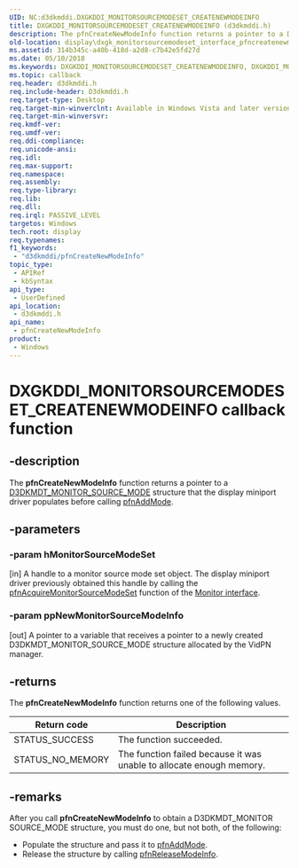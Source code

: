 ```yaml
---
UID: NC:d3dkmddi.DXGKDDI_MONITORSOURCEMODESET_CREATENEWMODEINFO
title: DXGKDDI_MONITORSOURCEMODESET_CREATENEWMODEINFO (d3dkmddi.h)
description: The pfnCreateNewModeInfo function returns a pointer to a D3DKMDT_MONITOR_SOURCE_MODE structure that the display miniport driver populates before calling pfnAddMode.
old-location: display\dxgk_monitorsourcemodeset_interface_pfncreatenewmodeinfo.htm
ms.assetid: 314b345c-a40b-418d-a2d8-c7b42e5fd27d
ms.date: 05/10/2018
ms.keywords: DXGKDDI_MONITORSOURCEMODESET_CREATENEWMODEINFO, DXGKDDI_MONITORSOURCEMODESET_CREATENEWMODEINFO callback, VidPnFunctions_4b8b1581-4518-471d-a79e-ed05899ad500.xml, d3dkmddi/pfnCreateNewModeInfo, display.dxgk_monitorsourcemodeset_interface_pfncreatenewmodeinfo, pfnCreateNewModeInfo, pfnCreateNewModeInfo callback function [Display Devices]
ms.topic: callback
req.header: d3dkmddi.h
req.include-header: D3dkmddi.h
req.target-type: Desktop
req.target-min-winverclnt: Available in Windows Vista and later versions of the Windows operating systems.
req.target-min-winversvr: 
req.kmdf-ver: 
req.umdf-ver: 
req.ddi-compliance: 
req.unicode-ansi: 
req.idl: 
req.max-support: 
req.namespace: 
req.assembly: 
req.type-library: 
req.lib: 
req.dll: 
req.irql: PASSIVE_LEVEL
targetos: Windows
tech.root: display
req.typenames: 
f1_keywords:
 - "d3dkmddi/pfnCreateNewModeInfo"
topic_type:
 - APIRef
 - kbSyntax
api_type:
 - UserDefined
api_location:
 - d3dkmddi.h
api_name:
 - pfnCreateNewModeInfo
product:
 - Windows
---
```


# DXGKDDI_MONITORSOURCEMODESET_CREATENEWMODEINFO callback function

## -description

The <b>pfnCreateNewModeInfo</b> function returns a pointer to a <a href="https://docs.microsoft.com/windows-hardware/drivers/ddi/content/d3dkmdt/ns-d3dkmdt-_d3dkmdt_monitor_source_mode">D3DKMDT_MONITOR_SOURCE_MODE</a> structure that the display miniport driver populates before calling <a href="https://docs.microsoft.com/windows-hardware/drivers/ddi/content/d3dkmddi/nc-d3dkmddi-dxgkddi_monitorsourcemodeset_addmode">pfnAddMode</a>.

## -parameters

### -param hMonitorSourceModeSet

[in] A handle to a monitor source mode set object. The display miniport driver previously obtained this handle by calling the <a href="https://docs.microsoft.com/windows-hardware/drivers/ddi/content/d3dkmddi/nc-d3dkmddi-dxgkddi_monitor_acquiremonitorsourcemodeset">pfnAcquireMonitorSourceModeSet</a> function of the <a href="https://docs.microsoft.com/windows-hardware/drivers/ddi/content/index">Monitor interface</a>.

### -param ppNewMonitorSourceModeInfo

[out] A pointer to a variable that receives a pointer to a newly created D3DKMDT_MONITOR_SOURCE_MODE structure allocated by the VidPN manager.

## -returns

The <b>pfnCreateNewModeInfo</b> function returns one of the following values.

|Return code|Description|
|--- |--- |
|STATUS_SUCCESS|The function succeeded.|
|STATUS_NO_MEMORY|The function failed because it was unable to allocate enough memory.|

## -remarks

After you call <b>pfnCreateNewModeInfo</b> to obtain a D3DKMDT_MONITOR SOURCE_MODE structure, you must do one, but not both, of the following:

<ul>
<li>
Populate the structure and pass it to <a href="https://docs.microsoft.com/windows-hardware/drivers/ddi/content/d3dkmddi/nc-d3dkmddi-dxgkddi_monitorsourcemodeset_addmode">pfnAddMode</a>.

</li>
<li>
Release the structure by calling <a href="https://docs.microsoft.com/windows-hardware/drivers/ddi/content/d3dkmddi/nc-d3dkmddi-dxgkddi_monitorsourcemodeset_releasemodeinfo">pfnReleaseModeInfo</a>.

</li>
</ul>

